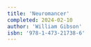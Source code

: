 ```yaml
---
title: 'Neuromancer'
completed: 2024-02-10
author: 'William Gibson'
isbn: '978-1-473-21738-6'
---
```

